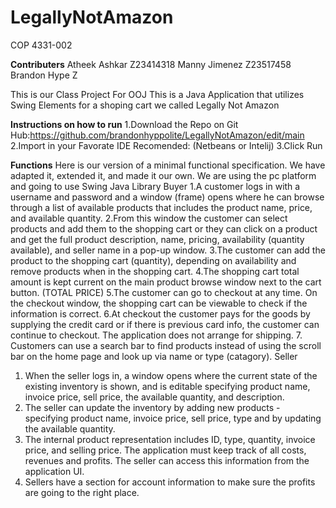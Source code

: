 # LegallyNotAmazon 
COP 4331-002

<b>Contributers</b> 
Atheek Ashkar Z23414318
Manny Jimenez Z23517458
Brandon Hype Z

 This is our Class Project For OOJ This is a Java Application that utilizes Swing Elements for a shoping cart we called Legally Not Amazon

<b>Instructions on how to run</b> 
1.Download the Repo on Git Hub:https://github.com/brandonhyppolite/LegallyNotAmazon/edit/main
2.Import in your Favorate IDE Recomended: (Netbeans or Intelij)
3.Click Run 

<b>Functions</b>
 Here is our version of a minimal functional specification. We have adapted it, extended it, and made it our own. We are using the pc platform and going to use Swing Java Library
Buyer
1.A customer logs in with a username and password and a window (frame) opens where he can browse through a list of available products that includes the product name, price, and available quantity.
2.From this window the customer can select products and add them to the shopping cart or they can click on a product and get the full product description, name, pricing, availability (quantity available), and seller name in a pop-up window.
3.The customer can add the product to the shopping cart (quantity), depending on availability and remove products when in the shopping cart.
4.The shopping cart total amount is kept current on the main product browse window next to the cart button. (TOTAL PRICE)
5.The customer can go to checkout at any time. On the checkout window, the shopping cart can be viewable to check if the information is correct.
6.At checkout the customer pays for the goods by supplying the credit card or if there is previous card info, the customer can continue to checkout. The application does not arrange for shipping.
7. Customers can use a search bar to find products instead of using the scroll bar on the home page and look up via name or type (catagory).
Seller
1. When the seller logs in, a window opens where the current state of the existing inventory is shown, and is editable specifying product name, invoice price, sell price, the available quantity, and description.
2. The seller can update the inventory by adding new products - specifying product name, invoice price, sell price, type and by updating the available quantity.
3. The internal product representation includes ID, type, quantity, invoice price, and selling price. The application must keep track of all costs, revenues and profits. The seller can access this information from the application UI.
4. Sellers have a section for account information to make sure the profits are going to the right place.



